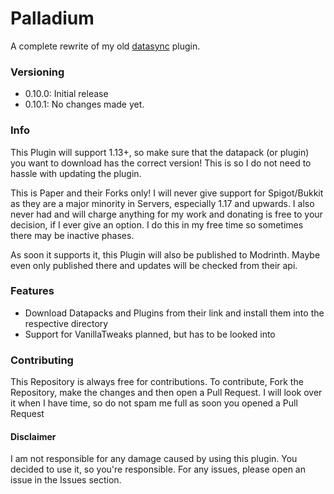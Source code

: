 # Palladium
A complete rewrite of my old [datasync](https://github.com/tornrpg/datasync) plugin.

### Versioning

 - 0.10.0: Initial release
 - 0.10.1: No changes made yet.

### Info

This Plugin will support 1.13+, so make sure that the datapack (or plugin) you want to download has the correct version!
This is so I do not need to hassle with updating the plugin.

This is Paper and their Forks only! I will never give support for Spigot/Bukkit as they are a major minority in Servers, especially 1.17 and upwards.
I also never had and will charge anything for my work and donating is free to your decision, if I ever give an option.
I do this in my free time so sometimes there may be inactive phases.

As soon it supports it, this Plugin will also be published to Modrinth. Maybe even only published there and updates will be checked from their api.

### Features

 - Download Datapacks and Plugins from their link and install them into the respective directory
 - Support for VanillaTweaks planned, but has to be looked into

### Contributing

This Repository is always free for contributions. To contribute, Fork the Repository, make the changes and then open a Pull Request. 
I will look over it when I have time, so do not spam me full as soon you opened a Pull Request

#### Disclaimer
I am not responsible for any damage caused by using this plugin. You decided to use it, so you're responsible.
For any issues, please open an issue in the Issues section.
